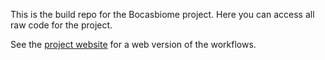 This is the build repo for the Bocasbiome project. Here you can access all raw code for the project. 

See the [project website](https://bocasbiome.github.io/) for a web version of the workflows. 
